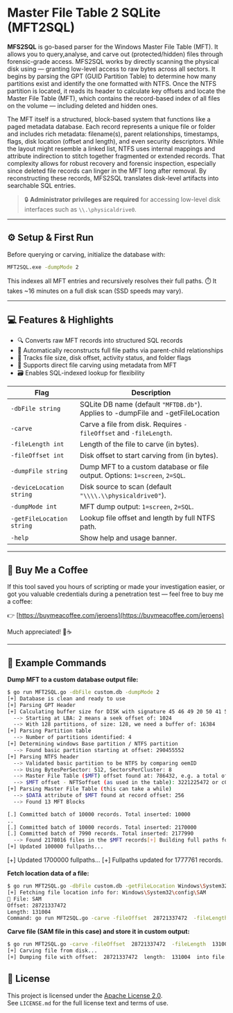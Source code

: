 # Master File Table 2 SQLite (MFT2SQL)

**MFS2SQL** is go-based parser for the Windows Master File Table (MFT). It allows you to query,analyse, and carve out (protected/hidden) files through forensic-grade access. MFS2SQL works by directly scanning the physical disk using — granting low-level access to raw bytes across all sectors. It begins by parsing the GPT (GUID Partition Table) to determine how many partitions exist and identify the one formatted with NTFS. Once the NTFS partition is located, it reads its header to calculate key offsets and locate the Master File Table (MFT), which contains the record-based index of all files on the volume — including deleted and hidden ones.

The MFT itself is a structured, block-based system that functions like a paged metadata database. Each record represents a unique file or folder and includes rich metadata: filename(s), parent relationships, timestamps, flags, disk location (offset and length), and even security descriptors. While the layout might resemble a linked list, NTFS uses internal mappings and attribute indirection to stitch together fragmented or extended records. That complexity allows for robust recovery and forensic inspection, especially since deleted file records can linger in the MFT long after removal. By reconstructing these records, MFS2SQL translates disk-level artifacts into searchable SQL entries.

> 🔒 **Administrator privileges are required** for accessing low-level disk interfaces such as `\\.\physicaldrive0`.

---

## ⚙️ Setup & First Run

Before querying or carving, initialize the database with:

```bash
MFT2SQL.exe -dumpMode 2
```
This indexes all MFT entries and recursively resolves their full paths. ⏱️ It takes ~16 minutes on a full disk scan (SSD speeds may vary).

---

## 💻 Features & Highlights

- 🔍 Converts raw MFT records into structured SQL records
- 📂 Automatically reconstructs full file paths via parent-child relationships
- 📎 Tracks file size, disk offset, activity status, and folder flags
- 🧬 Supports direct file carving using metadata from MFT
- 🗃️ Enables SQL-indexed lookup for flexibility

| **Flag**           | **Description**                                                            |
|--------------------|----------------------------------------------------------------------------|
| `-dbFile string`   | SQLite DB name (default `"MFTDB.db"`). Applies to -dumpFile and -getFileLocation |
| `-carve`           | Carve a file from disk. Requires `-fileOffset` and `-fileLength`.         |
| `-fileLength int`  | Length of the file to carve (in bytes).                                   |
| `-fileOffset int`  | Disk offset to start carving from (in bytes).                             |
| `-dumpFile string` | Dump MFT to a custom database or file output. Options: `1=screen`, `2=SQL`. |
| `-deviceLocation string`  | Disk source to scan (default `"\\\\.\\physicaldrive0"`).                  |
| `-dumpMode int`    | MFT dump output: `1=screen`, `2=SQL`.                                     |
| `-getFileLocation string` | Lookup file offset and length by full NTFS path.                          |
| `-help`            | Show help and usage banner.                                                |

---

## 🧉 Buy Me a Coffee

If this tool saved you hours of scripting or made your investigation easier, or got you valuable credentials during a penetration test — feel free to buy me a coffee:

👉 [https://buymeacoffee.com/jeroens](https://buymeacoffee.com/jeroens)

Much appreciated! 🧠☕

---

## 🧪 Example Commands

**Dump MFT to a custom database output file:**
```bash
$ go run MFT2SQL.go -dbFile custom.db -dumpMode 2
[+] Database is clean and ready to use
[+] Parsing GPT Header
[+] Calculating buffer size for DISK with signature 45 46 49 20 50 41 52 54
  --> Starting at LBA: 2 means a seek offset of: 1024
  --> With 128 partitions, of size: 128, we need a buffer of: 16384
[+] Parsing Partition table
  --> Number of partitions identified: 4
[+] Determining windows Base partition / NTFS partition
  --> Found basic partition starting at offset: 290455552
[+] Parsing NTFS header
  --> Validated basic partition to be NTFS by comparing oemID
  --> Using BytesPerSector: 512, SectorsPerCluster: 8
  --> Master File Table ($MFT) offset found at: 786432, e.g. a total offset of: 3511681024
  --> $MFT offset - NFTSoffset (as used in the table): 3221225472 or c0000000 in hex
[+] Parsing Master File Table (this can take a while)
  --> $DATA attribute of $MFT found at record offset: 256
  --> Found 13 MFT Blocks

[.] Committed batch of 10000 records. Total inserted: 10000
..
[.] Committed batch of 10000 records. Total inserted: 2170000
[.] Committed batch of 7990 records. Total inserted: 2177990
  --> Found 2178016 files in the $MFT records[+] Building full paths for all entries...
[+] Updated 100000 fullpaths...
```
[+] Updated 1700000 fullpaths...
[+] Fullpaths updated for 1777761 records.

**Fetch location data of a file:**
```bash
$ go run MFT2SQL.go -dbFile custom.db -getFileLocation Windows\System32\config\SAM
[+] Fetching file location info for: Windows\System32\config\SAM
📄 File: SAM
Offset: 28721337472
Length: 131004
Command: go run MFT2SQL.go -carve -fileOffset  28721337472  -fileLength  131004
```

**Carve file (SAM file in this case) and store it in custom output:**
```bash
$ go run MFT2SQL.go -carve -fileOffset  28721337472  -fileLength  131004 -dumpFile SAMFile.txt
[+] Carving file from disk...
[+] Dumping file with offset:  28721337472  length:  131004  into file:  SAMFile.txt
```

## 📜 License

This project is licensed under the [Apache License 2.0](https://raw.githubusercontent.com/MFT2SQL/MFT2SQL/refs/heads/main/LICENSE).  
See `LICENSE.md` for the full license text and terms of use.


